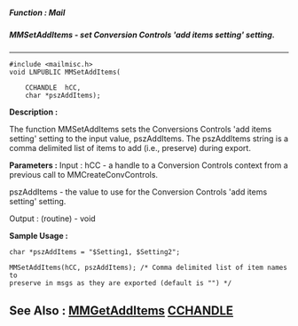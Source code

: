 ##### Function : Mail
##### MMSetAddItems - set Conversion Controls 'add items setting' setting.
---
```
#include <mailmisc.h>
void LNPUBLIC MMSetAddItems(

	CCHANDLE  hCC,
	char *pszAddItems);
```
**Description :**

The function  MMSetAddItems sets the Conversions Controls 'add items setting' 
setting to the input value, pszAddItems.  The pszAddItems string is a comma 
delimited list of items to add (i.e., preserve) during export.

**Parameters :**
Input :
hCC  -  a handle to a Conversion Controls context from a previous call to MMCreateConvControls.

pszAddItems  -  the value to use for the Conversion Controls 'add items setting' setting.

Output :
(routine)  -  void



**Sample Usage :**
```
char *pszAddItems = "$Setting1, $Setting2";

MMSetAddItems(hCC, pszAddItems); /* Comma delimited list of item names to 
preserve in msgs as they are exported (default is "") */

```
**See Also :**
[MMGetAddItems](/domino-c-api-docs/reference/Func/MMGetAddItems)
[CCHANDLE](/domino-c-api-docs/reference/Data/CCHANDLE)
---
